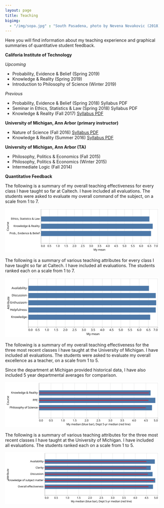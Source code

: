 ```yaml
---
layout: page
title: Teaching
bigimg:
  - "/img/sopa.jpg" : "South Pasadena, photo by Nevena Novakovic (2018)"
---
```


Here you will find information about my teaching experience and graphical summaries of quantitative student feedback.

**Califoria Institute of Technology**

_Upcoming_

  * Probability, Evidence & Belief (Spring 2019) 
  * Knowledge & Reality (Spring 2019) 
  * Introduction to Philosophy of Science (Winter 2019) 

_Previous_ 

  * Probability, Evidence & Belief (Spring 2018) Syllabus PDF 
  * Seminar in Ethics, Statistics & Law (Spring 2018) Syllabus PDF 
  * Knowledge & Reality (Fall 2017) [Syllabus PDF](teaching/Hum41syllabus.pdf) 

**University of Michigan, Ann Arbor (primary instructor)**

  * Nature of Science (Fall 2016) [Syllabus PDF](teaching/PHIL155syllabus.pdf)
  * Knowledge & Reality (Summer 2016) [Syllabus PDF](teaching/PHIL383syllabus.pdf) 

**University of Michigan, Ann Arbor (TA)**

  * Philosophy, Politics & Economics (Fall 2015)
  * Philosophy, Politics & Economics (Winter 2015) 
  * Intermediate Logic (Fall 2014)

**Quantitative Feedback**

The following is a summary of my overall teaching effectiveness for every class I have taught so far at Caltech. I have included all evaluations. The students were asked to evaluate my overall command of the subject, on a scale from 1 to 7.

  ![caltech_teach1](/img/caltech_teach1.svg)
 
The following is a summary of various teaching attributes for every class I have taught so far at Caltech. I have included all evaluations. The students ranked each on a scale from 1 to 7.
  
  ![caltech_teach2](/img/caltech_teach2.svg)

The following is a summary of my overall teaching effectiveness for the three most recent classes I have taught at the University of Michigan. I have included all evaluations. The students were asked to evaluate my overall excellence as a teacher, on a scale from 1 to 5. 

Since the department at Michigan provided historical data, I have also included 5 year departmental averages for comparison. 
 
  ![um_teach1](/img/um_teach1.svg)
  
The following is a summary of various teaching attributes for the three most recent classes I have taught at the University of Michigan. I have included all evaluations. The students ranked each on a scale from 1 to 5.
 
 ![um_teach2](/img/um_teach2.svg)
